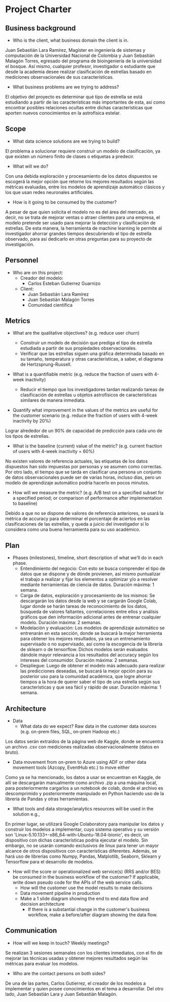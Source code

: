 # Project Charter

## Business background

* Who is the client, what business domain the client is in.

Juan Sebastián Lara Ramírez, Magíster en ingeniería de sistemas y computación de la Universidad Nacional de Colombia y Juan Sebastián Malagón Torres, egresado del programa de bioingeniería de la universidad el bosque.
Así mismo, cualquier profesor, investigador o estudiante que desde la academia desee realizar clasificación de estrellas basado en mediciones observacionales de sus características.

* What business problems are we trying to address?

El objetivo del proyecto es determinar qué tipo de estrella se está estudiando a partir de las características más importantes de esta, así como encontrar posibles relaciones ocultas entre dichas características que aporten nuevos conocimientos en la astrofísica estelar.

## Scope
* What data science solutions are we trying to build?

El problema a solucionar requiere construir un modelo de clasificación, ya que existen un número finito de clases o etiquetas a predecir.

* What will we do?

Con una debida exploración y procesamiento de los datos dispuestos se escogerá la mejor opción que retorne los mejores resultados según las métricas evaluadas, entre los modelos de aprendizaje automático clásicos y los que usan redes neuronales artificiales.

* How is it going to be consumed by the customer?

A pesar de que quien solicita el modelo no es del área del mercado, es decir, no se trata de mejorar ventas o atraer clientes para una empresa, el modelo pretende ser usado para mejorar la detección y clasificación de estrellas. De esta manera, la herramienta de machine learning le permite al investigador ahorrar grandes tiempos descubriendo el tipo de estrella observado, para así dedicarlo en otras preguntas para su proyecto de investigación.

## Personnel
* Who are on this project:
	* Creador del modelo:
		* Carlos Esteban Gutierrez Guarnizo
	* Client:
		* Juan Sebastián Lara Ramírez
		* Juan Sebastián Malagón Torres
		* Comunidad científica
	
## Metrics
* What are the qualitative objectives? (e.g. reduce user churn)
	* Construir un modelo de decisión que prediga el tipo de estrella estudiada a partir de sus propiedades observacionales.
	* Verificar que las estrellas siguen una gráfica determinada basado en su tamaño, temperatura y otras características, a saber, el diagrama de Hertzsprung-Russell.
* What is a quantifiable metric  (e.g. reduce the fraction of users with 4-week inactivity)

	* Reducir el tiempo que los investigadores tardan realizando tareas de clasificación de estrellas u objetos astrofísicos de características similares de manera inmediata.

* Quantify what improvement in the values of the metrics are useful for the customer scenario (e.g. reduce the  fraction of users with 4-week inactivity by 20%) 

Lograr alrededor de un 90% de capacidad de predicción para cada uno de los tipos de estrellas.

* What is the baseline (current) value of the metric? (e.g. current fraction of users with 4-week inactivity = 60%)

No existen valores de referencia actuales, las etiquetas de los datos dispuestos han sido impuestas por personas y se asumen como correctas. Por otro lado, el tiempo que se tarda en clasificar una persona un conjunto de datos observacionales puede ser de varias horas, incluso días, pero un modelo de aprendizaje automático podría hacerlo en pocos minutos.

* How will we measure the metric? (e.g. A/B test on a specified subset for a specified period; or comparison of performance after implementation to baseline)

Debido a que no se dispone de valores de referencia anteriores, se usará la métrica de accuracy para determinar el porcentaje de aciertos en las clasificaciones de las estrellas, y queda a juicio del investigador si lo considera como una buena herramienta para su uso académico.

## Plan
* Phases (milestones), timeline, short description of what we'll do in each phase.
	* Entendimiento del negocio: Con esto se busca comprender el tipo de datos que se dispone y de dónde provienen, así mismo puntualizar el trabajo a realizar y fijar los elementos a optimizar y/o a resolver mediante herramientas de ciencia de datos. Duración máxima: 1 semana.
	* Carga de datos, exploración y procesamiento de los mismos: Se descargarán los datos desde la web y se cargarán Google Colab, lugar donde se harán tareas de reconocimiento de los datos, búsqueda de valores faltantes, correlaciones entre ellos y análisis gráficos que den información adicional antes de entrenar cualquier modelo. Duración máxima: 2 semanas.
	* Modelación y evaluación: Los modelos de aprendizaje automático se entrenarán en esta sección, donde se buscará la mejor herramienta para obtener los mejores resultados, ya sea un entrenamiento supervisado o no supervisado, así como la escogencia de la librería de sklearn o de tensorflow. Dichos modelos serán evaluados dándole mayor relevancia a los resultados del accuracy según los intereses del consumidor. Duración máxima: 2 semanas.
	* Despliegue: Luego de obtener el modelo más adecuado para realizar las predicciones deseadas, se buscará la mejor opción para su posterior uso para la comunidad académica, que logre ahorrar tiempos a la hora de querer saber el tipo de una estrella según sus características y que sea fácil y rápido de usar. Duración máxima: 1 semana.

## Architecture
* Data
  * What data do we expect? Raw data in the customer data sources (e.g. on-prem files, SQL, on-prem Hadoop etc.)

Los datos serán extraídos de la página web de Kaggle, donde se encuentra un archivo .csv con mediciones realizadas observacionalmente (datos en bruto).

* Data movement from on-prem to Azure using ADF or other data movement tools (Azcopy, EventHub etc.) to move either

Como ya se ha mencionado, los datos a usar se encuentran en Kaggle, de allí se descargarán manualmente como archivo .zip a una máquina local, para posteriormente cargarlos a un notebook de colab, donde el archivo es descomprimido y posteriormente manipulado en Python haciendo uso de la librería de Pandas y otras herramientas.

* What tools and data storage/analytics resources will be used in the solution e.g.,

En primer lugar, se utilizará Google Colaboratory para manipular los datos y construir los modelos a implementar, cuyo sistema operativo y su versión son 'Linux-5.10.133+-x86_64-with-Ubuntu-18.04-bionic', es decir, un dispositivo con dichas características podría ejecutar el modelo. Sin embargo, no se usarán comando exclusivos de linux para tener un mayor alcance de otros dispositivos con características diferentes. Además, se hará uso de librerías como Numpy, Pandas, Matplotlib, Seaborn, Sklearn y Tensorflow para el desarrollo de modelos. 

* How will the score or operationalized web service(s) (RRS and/or BES) be consumed in the business workflow of the customer? If applicable, write down pseudo code for the APIs of the web service calls.
  * How will the customer use the model results to make decisions
  * Data movement pipeline in production
  * Make a 1 slide diagram showing the end to end data flow and decision architecture
    * If there is a substantial change in the customer's business workflow, make a before/after diagram showing the data flow.

## Communication
* How will we keep in touch? Weekly meetings?

Se realizan 3 sesiones semanales con los clientes inmediatos, con el fin de mejorar las técnicas usadas y obtener mejores resultados según las métricas para evaluar los modelos.

* Who are the contact persons on both sides?

De una de las partes, Carlos Gutierrez, el creador de los modelos a implementar y quien posee conocimientos en el tema a desarrollar. Del otro lado, Juan Sebastián Lara y Juan Sebastián Malagón.
